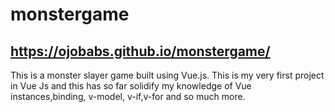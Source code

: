 # monstergame
## https://ojobabs.github.io/monstergame/
This is a monster slayer game built using Vue.js. This is my very first project in Vue Js and this has so far solidify my knowledge of Vue instances,binding, v-model, v-if,v-for and so much more.
